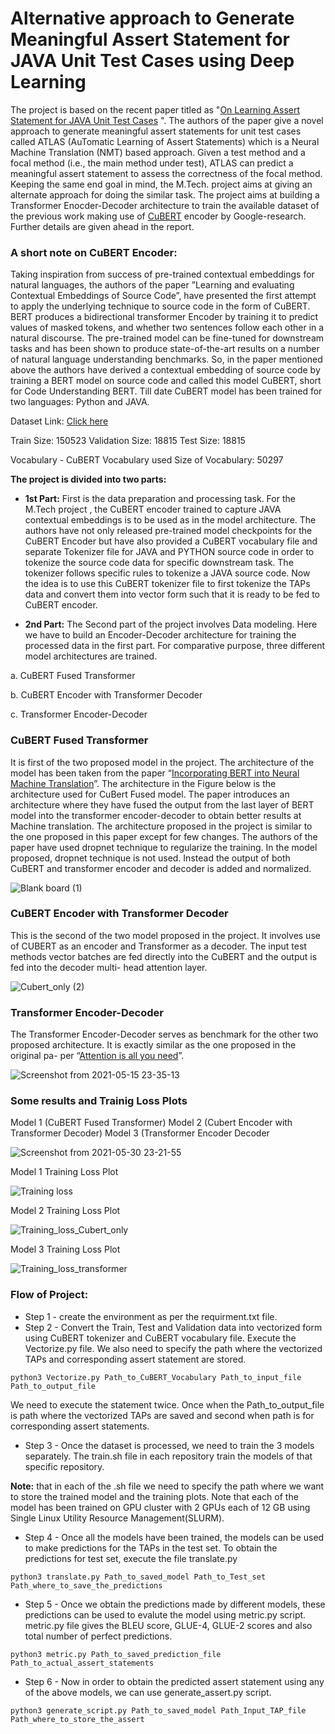 # Alternative approach to Generate Meaningful Assert Statement for JAVA Unit Test Cases using Deep Learning

The project is based on the recent paper titled as "[On Learning Assert Statement for JAVA Unit Test Cases](https://arxiv.org/pdf/2002.05800.pdf) ". The authors of the paper give a novel approach to generate meaningful assert statements for unit test cases called ATLAS (AuTomatic Learning of Assert Statements) which is a Neural Machine Translation (NMT) based approach. Given a test method and a focal method (i.e., the main method under test), ATLAS can predict a meaningful assert statement to assess the correctness of the focal method. Keeping the same end goal in mind, the M.Tech. project aims at giving an alternate approach for doing the similar task. The project aims at building a Transformer Enocder-Decoder architecture to train the available dataset of the previous work making use of [CuBERT](https://arxiv.org/pdf/2001.00059.pdf) encoder by Google-research. Further details are given ahead in the report.

### A short note on CuBERT Encoder: 
Taking inspiration from success of pre-trained contextual embeddings for natural languages, the authors of the paper ”Learning and evaluating Contextual Embeddings of Source Code”, have presented the first attempt to apply the underlying technique to source code in the form of CuBERT. BERT produces a bidirectional transformer Encoder by training it to predict values of masked tokens, and whether two sentences follow each other in a natural discourse. The pre-trained model can be fine-tuned for downstream tasks and has been shown to produce state-of-the-art results on a number of natural language understanding benchmarks. So, in the paper mentioned above the authors have derived a contextual embedding of
source code by training a BERT model on source code and called this model CuBERT, short for Code Understanding BERT. Till date CuBERT model has been trained for two languages: Python and JAVA.

Dataset Link: [Click here](https://gitlab.com/cawatson/atlas---deep-learning-assert-statements/-/tree/master/Datasets/Raw_Dataset)

Train Size: 150523
Validation Size: 18815
Test Size: 18815

Vocabulary - CuBERT Vocabulary used
Size of Vocabulary: 50297

**The project is divided into two parts:**

 - **1st Part:**  First is the data preparation and processing task.
For the M.Tech project , the CuBERT encoder trained to capture JAVA contextual embeddings is to be used as in the model architecture. The authors have not only released pre-trained model checkpoints for the CuBERT Encoder but have also provided a CuBERT vocabulary file and separate Tokenizer file for JAVA and PYTHON source code in order to tokenize the source code data for specific downstream task. The tokenizer follows specific rules to tokenize a JAVA source code. Now the idea is to use this CuBERT tokenizer file to first tokenize the TAPs data and convert them into vector form such that it is ready to be fed to CuBERT encoder.
 
 - **2nd Part:** The Second part of the project involves Data modeling.
Here we have to build an Encoder-Decoder architecture for training the processed data in the first part. For comparative purpose, three different model architectures are trained.

a. CuBERT Fused Transformer

b. CuBERT Encoder with Transformer Decoder

c. Transformer Encoder-Decoder

### CuBERT Fused Transformer
It is first of the two proposed model in the project. The architecture of the model has been taken from the paper “[Incorporating BERT into Neural Machine Translation](https://openreview.net/attachment?id=Hyl7ygStwB&name=original_pdf)”. The architecture in the Figure below is the architecture used for CuBert Fused model. The paper introduces an architecture where they have fused the output from the last layer of BERT model into the transformer encoder-decoder to obtain better results at Machine translation. The architecture proposed in the project is similar to the one proposed in this paper except for few changes. The authors of the paper have used dropnet technique to regularize the training. In the model proposed, dropnet technique is not used. Instead the output of both CuBERT and transformer encoder and decoder is added and normalized.

![Blank board (1)](https://user-images.githubusercontent.com/58558221/120112382-36e0fd80-c193-11eb-9346-5ad097002ae4.png)

### CuBERT Encoder with Transformer Decoder
This is the second of the two model proposed in the project. It involves use of CUBERT as an encoder and Transformer as a decoder. The input test methods vector batches are fed directly into the CuBERT and the output is fed into the decoder multi- head attention layer.

![Cubert_only (2)](https://user-images.githubusercontent.com/58558221/120112799-0732f500-c195-11eb-9ed7-e9c891c9c9cc.png)

### Transformer Encoder-Decoder
The Transformer Encoder-Decoder serves as benchmark for the other two proposed architecture. It is exactly similar as the one proposed in the original pa-
per  “[Attention is all you need](https://arxiv.org/pdf/1706.03762.pdf)”.

![Screenshot from 2021-05-15 23-35-13](https://user-images.githubusercontent.com/58558221/120114395-a9a2a680-c19c-11eb-826a-c4d3e5aec2a3.png)

### Some results and Trainig Loss Plots
Model 1 (CuBERT Fused Transformer)
Model 2 (Cubert Encoder with Transformer Decoder)
Model 3 (Transformer Encoder Decoder

![Screenshot from 2021-05-30 23-21-55](https://user-images.githubusercontent.com/58558221/120114722-25e9b980-c19e-11eb-90ae-a95e347c1ce4.png)

Model 1 Training  Loss Plot

![Training loss](https://user-images.githubusercontent.com/58558221/120114727-27b37d00-c19e-11eb-8189-ad012b1e80e7.png)

Model 2 Training Loss Plot

![Training_loss_Cubert_only](https://user-images.githubusercontent.com/58558221/120114725-27b37d00-c19e-11eb-9a28-53bc5f37fb23.png)

Model 3 Training Loss Plot

![Training_loss_transformer](https://user-images.githubusercontent.com/58558221/120114724-271ae680-c19e-11eb-8c1f-09b78d3aa2a0.png)

### Flow of Project:

 - Step 1 - create the environment as per the requirment.txt file.
 - Step 2 - Convert the Train, Test and Validation data into vectorized form using CuBERT tokenizer and CuBERT vocabulary file. Execute the Vectorize.py file. We also need to specify the path where the vectorized TAPs and corresponding assert statement are stored.
```
python3 Vectorize.py Path_to_CuBERT_Vocabulary Path_to_input_file Path_to_output_file
 ```
 We need to execute the statement twice. Once when the Path_to_output_file is path where the vectorized TAPs are saved and second when path is for corresponding assert statements. 
 
 - Step 3 - Once the dataset is processed, we need to train the 3 models separately. The train.sh file in each repository train the models of  that specific repository.

**Note:** that in each of the .sh file we need to specify the path where we want to store the trained model and the training plots. Note that each of the model has been trained on GPU cluster with 2 GPUs each of 12 GB using Single Linux Utility Resource Management(SLURM).

 - Step 4 - Once all the models have been trained, the models can be used to make predictions for the TAPs in the test set. To obtain the predictions for test set, execute the file translate.py 
 ```
 python3 translate.py Path_to_saved_model Path_to_Test_set Path_where_to_save_the_predictions
 ```

 - Step 5 - Once we obtain the predictions made by different models, these predictions can be used to evalute the model using metric.py script. metric.py file gives the BLEU score, GLUE-4, GLUE-2 scores and also total number of perfect predictions. 
 ```
python3 metric.py Path_to_saved_prediction_file Path_to_actual_assert_statements
 ```

 - Step 6 - Now in order to obtain the predicted assert statement using any of the above models, we can use generate_assert.py script.
```
python3 generate_script.py Path_to_saved_model Path_Input_TAP_file Path_where_to_store_the_assert
```

